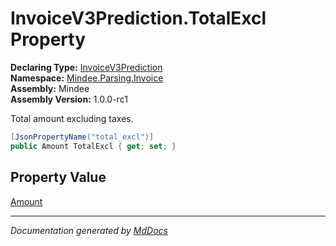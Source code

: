 ﻿<!--  
  <auto-generated>   
    The contents of this file were generated by a tool.  
    Changes to this file may be list if the file is regenerated  
  </auto-generated>   
-->

# InvoiceV3Prediction.TotalExcl Property

**Declaring Type:** [InvoiceV3Prediction](../index.md)  
**Namespace:** [Mindee.Parsing.Invoice](../../index.md)  
**Assembly:** Mindee  
**Assembly Version:** 1.0.0\-rc1

Total amount excluding taxes.

```csharp
[JsonPropertyName("total_excl")]
public Amount TotalExcl { get; set; }
```

## Property Value

[Amount](../../../Common/Amount/index.md)

___

*Documentation generated by [MdDocs](https://github.com/ap0llo/mddocs)*
